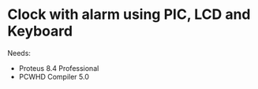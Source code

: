 # Clock with alarm using PIC, LCD and Keyboard

Needs:

- Proteus 8.4 Professional
- PCWHD Compiler 5.0
